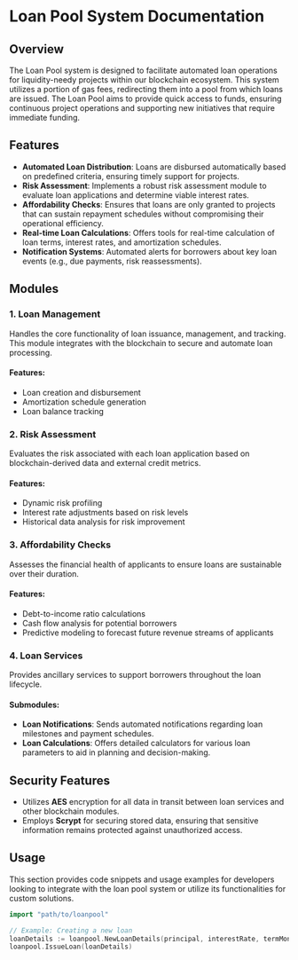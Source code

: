 # Loan Pool System Documentation

## Overview
The Loan Pool system is designed to facilitate automated loan operations for liquidity-needy projects within our blockchain ecosystem. This system utilizes a portion of gas fees, redirecting them into a pool from which loans are issued. The Loan Pool aims to provide quick access to funds, ensuring continuous project operations and supporting new initiatives that require immediate funding.

## Features
- **Automated Loan Distribution**: Loans are disbursed automatically based on predefined criteria, ensuring timely support for projects.
- **Risk Assessment**: Implements a robust risk assessment module to evaluate loan applications and determine viable interest rates.
- **Affordability Checks**: Ensures that loans are only granted to projects that can sustain repayment schedules without compromising their operational efficiency.
- **Real-time Loan Calculations**: Offers tools for real-time calculation of loan terms, interest rates, and amortization schedules.
- **Notification Systems**: Automated alerts for borrowers about key loan events (e.g., due payments, risk reassessments).

## Modules

### 1. Loan Management
Handles the core functionality of loan issuance, management, and tracking. This module integrates with the blockchain to secure and automate loan processing.

#### Features:
- Loan creation and disbursement
- Amortization schedule generation
- Loan balance tracking

### 2. Risk Assessment
Evaluates the risk associated with each loan application based on blockchain-derived data and external credit metrics.

#### Features:
- Dynamic risk profiling
- Interest rate adjustments based on risk levels
- Historical data analysis for risk improvement

### 3. Affordability Checks
Assesses the financial health of applicants to ensure loans are sustainable over their duration.

#### Features:
- Debt-to-income ratio calculations
- Cash flow analysis for potential borrowers
- Predictive modeling to forecast future revenue streams of applicants

### 4. Loan Services
Provides ancillary services to support borrowers throughout the loan lifecycle.

#### Submodules:
- **Loan Notifications**: Sends automated notifications regarding loan milestones and payment schedules.
- **Loan Calculations**: Offers detailed calculators for various loan parameters to aid in planning and decision-making.

## Security Features
- Utilizes **AES** encryption for all data in transit between loan services and other blockchain modules.
- Employs **Scrypt** for securing stored data, ensuring that sensitive information remains protected against unauthorized access.

## Usage
This section provides code snippets and usage examples for developers looking to integrate with the loan pool system or utilize its functionalities for custom solutions.

```go
import "path/to/loanpool"

// Example: Creating a new loan
loanDetails := loanpool.NewLoanDetails(principal, interestRate, termMonths)
loanpool.IssueLoan(loanDetails)
